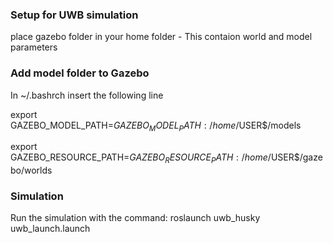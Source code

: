 ### Setup for UWB simulation
place gazebo folder in your home folder - This contaion world and model parameters

### Add model folder to Gazebo
In  ~/.bashrch insert the following line

export GAZEBO_MODEL_PATH=$GAZEBO_MODEL_PATH:/home/$USER$/models

export GAZEBO_RESOURCE_PATH=$GAZEBO_RESOURCE_PATH:/home/$USER$/gazebo/worlds

### Simulation
Run the simulation with the command:
roslaunch uwb_husky uwb_launch.launch 
